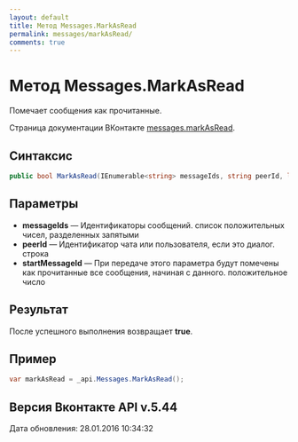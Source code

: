 ```yaml
---
layout: default
title: Метод Messages.MarkAsRead
permalink: messages/markAsRead/
comments: true
---
```

# Метод Messages.MarkAsRead
Помечает сообщения как прочитанные.

Страница документации ВКонтакте [messages.markAsRead](https://vk.com/dev/messages.markAsRead).

## Синтаксис
``` csharp
public bool MarkAsRead(IEnumerable<string> messageIds, string peerId, long? startMessageId)
```

## Параметры
+ **messageIds** — Идентификаторы сообщений. список положительных чисел, разделенных запятыми
+ **peerId** — Идентификатор чата или пользователя, если это диалог. строка
+ **startMessageId** — При передаче этого параметра будут помечены как прочитанные все сообщения, начиная с данного. положительное число

## Результат
После успешного выполнения возвращает **true**.

## Пример
``` csharp
var markAsRead = _api.Messages.MarkAsRead();
```

## Версия Вконтакте API v.5.44
Дата обновления: 28.01.2016 10:34:32

